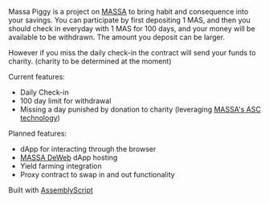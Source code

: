 Massa Piggy is a project on [MASSA](https://www.massa.net/) to bring habit and consequence into your savings.
You can participate by first depositing 1 MAS, and then you should check in everyday with 1 MAS for 100 days, and your money will be available to be withdrawn. The amount you deposit can be larger.

However if you miss the daily check-in the contract will send your funds to charity. (charity to be determined at the moment)

Current features:
- Daily Check-in 
- 100 day limit for withdrawal
- Missing a day punished by donation to charity (leveraging [MASSA's ASC technology](https://www.massa.net/asc))

Planned features:
- dApp for interacting through the browser
- [MASSA DeWeb](https://docs.massa.net/docs/deweb/home) dApp hosting
- Yield farming integration
- Proxy contract to swap in and out functionality

Built with [AssemblyScript](https://www.assemblyscript.org/)
